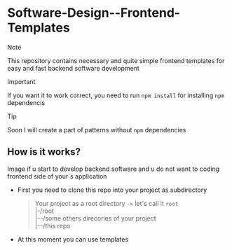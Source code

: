 # Software-Design--Frontend-Templates

> [!NOTE]
> This repository contains necessary and quite simple frontend templates for easy and fast backend software development 

> [!IMPORTANT]
> If you want it to work correct, you need to run `npm install` for installing `npm` dependencis

> [!TIP]
> Soon I will create a part of patterns without `npm` dependencies

## How is it works?
Image if u start to develop backend software and u do not want to coding frontend side of your`s application
- First you need to clone this repo into your project as subdirectory
  > Your project as a root directory `->` let's call it `root`\
  > |-/root\
  > |--/some others direcories of your project\
  > |--/this repo
- At this moment you can use templates

